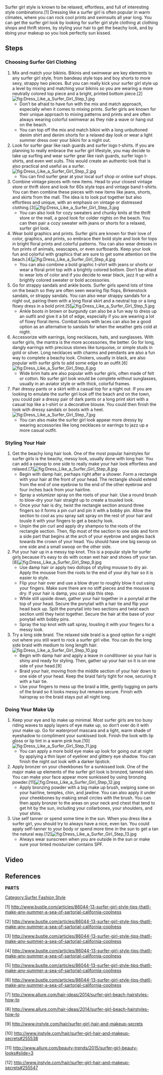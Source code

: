 Surfer girl style is known to be relaxed, effortless, and full of
interesting style combinations.[1] Dressing like a surfer girl is often
popular in warm climates, where you can rock cool prints and swimsuits
all year long. You can get the surfer girl look by looking for surfer
girl style clothing at clothing shops and thrift stores, by styling your
hair to get the beachy look, and by doing your makeup so you look
perfectly sun kissed.

## Steps

### Choosing Surfer Girl Clothing

1.  Mix and match your bikinis. Bikinis and swimwear are key elements to
    any surfer girl style, from bandeau style tops and boy shorts to
    more sexy, strappy two pieces. But you can really kick your surfer
    girl style up a level by mixing and matching your bikinis so you are
    wearing a more neutrally colored top piece and a bright, printed
    bottom
    piece.[2]![](Dress_Like_a_Surfer_Girl_Step_1.jpg "fig:Dress_Like_a_Surfer_Girl_Step_1.jpg")
    -   Don’t be afraid to have fun with the mix and match approach,
        especially when it comes to mixing prints. Surfer girls are
        known for their unique approach to mixing patterns and prints
        and are often always wearing colorful swimwear as they ride a
        wave or hang out on the beach.
    -   You can top off the mix and match bikini with a long unbuttoned
        denim shirt and denim shorts for a relaxed day look or wear a
        light summer dress over your bikini for a night out.
2.  Look for surfer gear like rash guards and surfer logo t-shirts. If
    you are planning to really embrace the surfer girl lifestyle, you
    may decide to take up surfing and wear surfer gear like rash guards,
    surfer logo t-shirts, and even wet suits. This would create an
    authentic look that is also practical and useful as a
    surfer.![](Dress_Like_a_Surfer_Girl_Step_2.jpg "fig:Dress_Like_a_Surfer_Girl_Step_2.jpg")
    -   You can find surfer gear at your local surf shop or online surf
        shops.
3.  Combine vintage pieces with new items. Head to your closest vintage
    store or thrift store and look for 60s style tops and vintage band
    t-shirts. You can then combine these pieces with new items like
    jeans, shorts, and skirts from the mall. The idea is to look put
    together but also effortless and unique, with an emphasis on vintage
    or distressed
    clothing.[3]![](Dress_Like_a_Surfer_Girl_Step_3.jpg "fig:Dress_Like_a_Surfer_Girl_Step_3.jpg")
    -   You can also look for cozy sweaters and chunky knits at the
        thrift store or the mall, a good look for colder nights on the
        beach. You can then pair a cozy sweater with jeans or shorts for
        a relaxed, surfer girl look.
4.  Wear bold graphics and prints. Surfer girls are known for their love
    of color, graphics, and prints, so embrace their bold style and look
    for tops in bright floral prints and colorful patterns. You can also
    wear dresses in fun prints of animals, seascapes, or even
    surfboards. Keep your look fun and colorful with graphics that are
    sure to get some attention on the
    beach.[4]![](Dress_Like_a_Surfer_Girl_Step_4.jpg "fig:Dress_Like_a_Surfer_Girl_Step_4.jpg")
    -   You can also combine a bold graphic t-shirt with jeans or shorts
        or wear a floral print top with a brightly colored bottom. Don’t
        be afraid to wear lots of color and if you decide to wear black,
        jazz it up with a brightly colored sweater or bold accessories.
5.  Go for strappy sandals and ankle boots. Surfer girls spend lots of
    time on the beach so they are often seen wearing flip flops,
    Birkenstock sandals, or strappy sandals. You can also wear strappy
    sandals for a night out, pairing them with a long floral skirt and a
    neutral top or a long flowy dress in a bold
    print.[5]![](Dress_Like_a_Surfer_Girl_Step_5.jpg "fig:Dress_Like_a_Surfer_Girl_Step_5.jpg")
    -   Ankle boots in brown or burgundy can also be a fun way to dress
        up an outfit and give it a bit of edge, especially if you are
        wearing a lot of flowy floral items. Combat boots with laces can
        also be a good option as an alternative to sandals for when the
        weather gets cold at night.
6.  Accessorize with earrings, long necklaces, hats, and sunglasses.
    With surfer girls, the mantra is the more accessories, the better.
    Go for long, dangly earrings with precious stones like turquoise, or
    simple studs in gold or silver. Long necklaces with charms and
    pendants are also a fun way to complete a beachy look. Chokers,
    usually in black, are also popular with surfer girls to add some
    edge to an
    outfit.[6]![](Dress_Like_a_Surfer_Girl_Step_6.jpg "fig:Dress_Like_a_Surfer_Girl_Step_6.jpg")
    -   Wide brim hats are also popular with surfer girls, often made of
        felt or cotton. No surfer girl look would be complete without
        sunglasses, usually in an aviator style or with thick, colorful
        frames.
7.  Pair dressy pants or a skirt with a casual top for a night out. If
    you are looking to emulate the surfer girl look off the beach and on
    the town, you could pair a dressy pair of dark pants or a long print
    skirt with a casual top like a t-shirt or a decorative blouse. You
    could then finish the look with dressy sandals or boots with a
    heel.![](Dress_Like_a_Surfer_Girl_Step_7.jpg "fig:Dress_Like_a_Surfer_Girl_Step_7.jpg")
    -   You can also make the surfer girl look appear more dressy by
        wearing accessories like long necklaces or earrings to jazz up a
        more casual outfit.

### Styling Your Hair

1.  Get the beachy long hair look. One of the most popular hairstyles
    for surfer girls is the beachy, messy look, usually done with long
    hair. You can add a swoop to one side to really make your hair look
    effortless and
    relaxed.[7]![](Dress_Like_a_Surfer_Girl_Step_8.jpg "fig:Dress_Like_a_Surfer_Girl_Step_8.jpg")
    -   Begin with damp hair, perhaps right after a shower. Form a
        rectangle with your hair at the front of your head. The
        rectangle should extend from the end of one eyebrow to the end
        of the other eyebrow and four inches back from your hairline.
    -   Spray a volumizer spray on the roots of your hair. Use a round
        brush to blow-dry your hair straight up to create a tousled
        look.
    -   Once your hair is dry, twist the rectangle section around three
        fingers so it forms a pin curl and pin it with a bobby pin.
        Allow the section to cool as you spray salt spray on the rest of
        your hair and tousle it with your fingers to get a beachy look.
    -   Unpin the pin curl and apply dry shampoo to the roots of the
        rectangle section. Then, flip most of the section to one side
        and form a side part that begins at the arch of your eyebrow and
        angles back towards the crown of your head. You should have one
        big swoop on one side and a small swoop on the other side.
2.  Put your hair up in a messy top knot. This is a popular style for
    surfer girls because it’s easy to do with ocean wet hair and shows
    off your
    tan.[8]![](Dress_Like_a_Surfer_Girl_Step_9.jpg "fig:Dress_Like_a_Surfer_Girl_Step_9.jpg")
    -   Use damp hair or apply two dollops of styling mousse to dry air.
        Apply the mousse from the roots to the end of your dry hair so
        it is easier to style.
    -   Flip your hair over and use a blow dryer to roughly blow it out
        using your fingers. Make sure there are no stiff pieces and the
        mousse is dry. If your hair is damp, you can skip this step.
    -   While still upside down, gather your hair together in a ponytail
        at the top of your head. Secure the ponytail with a hair tie and
        flip your head back up. Split the ponytail into two sections and
        twist each section until they twist together. Secure the hair at
        the base of your ponytail with bobby pins.
    -   Spray the top knot with salt spray, tousling it with your
        fingers for a messy look.
3.  Try a long side braid. The relaxed side braid is a good option for a
    night out where you still want to rock a surfer girl vibe. You can
    do the long side braid with medium to long length
    hair.![](Dress_Like_a_Surfer_Girl_Step_10.jpg "fig:Dress_Like_a_Surfer_Girl_Step_10.jpg")
    -   Begin with damp hair and apply a leave in conditioner so your
        hair is shiny and ready for styling. Then, gather up your hair
        so it is on one side of your head.[9]
    -   Braid your hair, moving from the middle section of your hair
        down to one side of your head. Keep the braid fairly tight for
        now, securing it with a hair tie.
    -   Use your fingers to mess up the braid a little, gently tugging
        on parts of the braid so it looks messy but remains secure.
        Finish with hairspray so the braid stays put all night long.

### Doing Your Make Up

1.  Keep your eye and lip make up minimal. Most surfer girls are too
    busy riding waves to apply layers of eye make up, so don’t over do
    it with your make up. Go for waterproof mascara and a light, warm
    shade of eyeshadow to compliment your sunkissed look. Finish the
    look with lip gloss or lip tint in a warm pink
    hue.[10]![](Dress_Like_a_Surfer_Girl_Step_11.jpg "fig:Dress_Like_a_Surfer_Girl_Step_11.jpg")
    -   You can apply a more bold eye make up look for going out at
        night by applying a thin layer of eyeliner and glittery eye
        shadow. You can finish the night out look with a darker
        lipstick.
2.  Apply bronzer on your cheekbones for a sunkissed look. One of the
    major make up elements of the surfer girl look is bronzed, tanned
    skin. You can make your face appear more sunkissed by using bronzing
    powder.[11]![](Dress_Like_a_Surfer_Girl_Step_12.jpg "fig:Dress_Like_a_Surfer_Girl_Step_12.jpg")
    -   Apply bronzing powder with a big make up brush, swiping some on
        your hairline, temples, chin, and jawline. You can also apply it
        under your cheekbones by making small circles with the brush.
        You can then apply bronzer to the areas on your neck and chest
        that tend to get hit by the sun, including your collarbones,
        your shoulders, and your shins.
3.  Use self tanner or spend some time in the sun. When you dress like a
    surfer girl, you should try to always have a nice, even tan. You
    could apply self-tanner to your body or spend more time in the sun
    to get a tan the natural
    way.[12]![](Dress_Like_a_Surfer_Girl_Step_13.jpg "fig:Dress_Like_a_Surfer_Girl_Step_13.jpg")
    -   Always wear sunscreen when you are outside in the sun or make
        sure your tinted moisturizer contains SPF.

## Video

## References

__PARTS__

[Category:Surfer Fashion
Style](Category:Surfer_Fashion_Style "wikilink")

[1] <http://www.bustle.com/articles/86044-13-surfer-girl-style-tips-thatll-make-any-summer-a-sea-of-sartorial-california-coolness>

[2] <http://www.bustle.com/articles/86044-13-surfer-girl-style-tips-thatll-make-any-summer-a-sea-of-sartorial-california-coolness>

[3] <http://www.bustle.com/articles/86044-13-surfer-girl-style-tips-thatll-make-any-summer-a-sea-of-sartorial-california-coolness>

[4] <http://www.bustle.com/articles/86044-13-surfer-girl-style-tips-thatll-make-any-summer-a-sea-of-sartorial-california-coolness>

[5] <http://www.bustle.com/articles/86044-13-surfer-girl-style-tips-thatll-make-any-summer-a-sea-of-sartorial-california-coolness>

[6] <http://www.bustle.com/articles/86044-13-surfer-girl-style-tips-thatll-make-any-summer-a-sea-of-sartorial-california-coolness>

[7] <http://www.allure.com/hair-ideas/2014/surfer-girl-beach-hairstyles-how-to>

[8] <http://www.allure.com/hair-ideas/2014/surfer-girl-beach-hairstyles-how-to>

[9] <http://www.instyle.com/hair/surfer-girl-hair-and-makeup-secrets>

[10] <http://www.instyle.com/hair/surfer-girl-hair-and-makeup-secrets#255538>

[11] <http://www.allure.com/beauty-trends/2015/surfer-girl-beauty-looks#slide=3>

[12] <http://www.instyle.com/hair/surfer-girl-hair-and-makeup-secrets#255547>